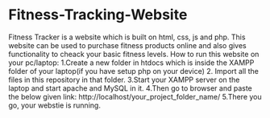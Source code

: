 # Fitness-Tracking-Website
Fitness Tracker is a website which is built on html, css, js and php. This website can be used to purchase fitness products online and also gives functionality to cheack your basic fitness levels.
How to run this website on your pc/laptop:
1.Create a new folder in htdocs which is inside the XAMPP folder of your laptop(if you have setup php on your device)
2. Import all the files in this repository in that folder.
3.Start your XAMPP server on the laptop and start apache and MySQL in it.
4.Then go to browser and paste the below given link:
http://localhost/your_project_folder_name/
5.There you go, your webstie is running.
